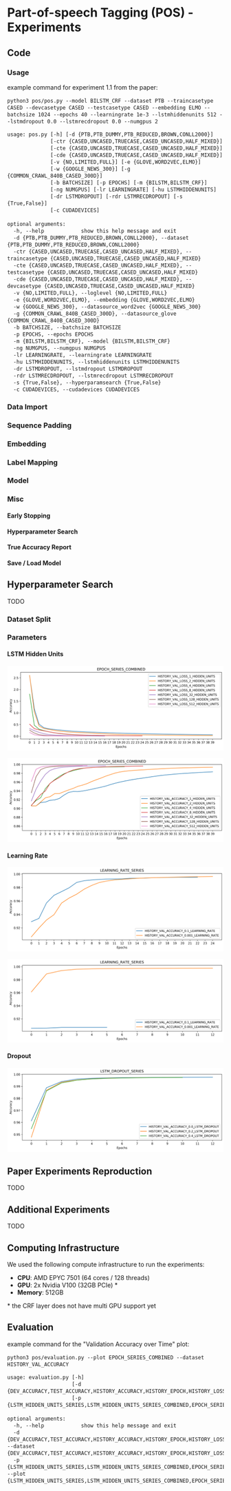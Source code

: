 # Part-of-speech Tagging (POS) - Experiments

## Code

### Usage
example command for experiment 1.1 from the paper:

```
python3 pos/pos.py --model BILSTM_CRF --dataset PTB --traincasetype CASED --devcasetype CASED --testcasetype CASED --embedding ELMO --batchsize 1024 --epochs 40 --learningrate 1e-3 --lstmhiddenunits 512 --lstmdropout 0.0 --lstmrecdropout 0.0 --numgpus 2
```

```
usage: pos.py [-h] [-d {PTB,PTB_DUMMY,PTB_REDUCED,BROWN,CONLL2000}]
              [-ctr {CASED,UNCASED,TRUECASE,CASED_UNCASED,HALF_MIXED}]
              [-cte {CASED,UNCASED,TRUECASE,CASED_UNCASED,HALF_MIXED}]
              [-cde {CASED,UNCASED,TRUECASE,CASED_UNCASED,HALF_MIXED}]
              [-v {NO,LIMITED,FULL}] [-e {GLOVE,WORD2VEC,ELMO}]
              [-w {GOOGLE_NEWS_300}] [-g {COMMON_CRAWL_840B_CASED_300D}]
              [-b BATCHSIZE] [-p EPOCHS] [-m {BILSTM,BILSTM_CRF}]
              [-ng NUMGPUS] [-lr LEARNINGRATE] [-hu LSTMHIDDENUNITS]
              [-dr LSTMDROPOUT] [-rdr LSTMRECDROPOUT] [-s {True,False}]
              [-c CUDADEVICES]

optional arguments:
  -h, --help            show this help message and exit
  -d {PTB,PTB_DUMMY,PTB_REDUCED,BROWN,CONLL2000}, --dataset {PTB,PTB_DUMMY,PTB_REDUCED,BROWN,CONLL2000}
  -ctr {CASED,UNCASED,TRUECASE,CASED_UNCASED,HALF_MIXED}, --traincasetype {CASED,UNCASED,TRUECASE,CASED_UNCASED,HALF_MIXED}
  -cte {CASED,UNCASED,TRUECASE,CASED_UNCASED,HALF_MIXED}, --testcasetype {CASED,UNCASED,TRUECASE,CASED_UNCASED,HALF_MIXED}
  -cde {CASED,UNCASED,TRUECASE,CASED_UNCASED,HALF_MIXED}, --devcasetype {CASED,UNCASED,TRUECASE,CASED_UNCASED,HALF_MIXED}
  -v {NO,LIMITED,FULL}, --loglevel {NO,LIMITED,FULL}
  -e {GLOVE,WORD2VEC,ELMO}, --embedding {GLOVE,WORD2VEC,ELMO}
  -w {GOOGLE_NEWS_300}, --datasource_word2vec {GOOGLE_NEWS_300}
  -g {COMMON_CRAWL_840B_CASED_300D}, --datasource_glove {COMMON_CRAWL_840B_CASED_300D}
  -b BATCHSIZE, --batchsize BATCHSIZE
  -p EPOCHS, --epochs EPOCHS
  -m {BILSTM,BILSTM_CRF}, --model {BILSTM,BILSTM_CRF}
  -ng NUMGPUS, --numgpus NUMGPUS
  -lr LEARNINGRATE, --learningrate LEARNINGRATE
  -hu LSTMHIDDENUNITS, --lstmhiddenunits LSTMHIDDENUNITS
  -dr LSTMDROPOUT, --lstmdropout LSTMDROPOUT
  -rdr LSTMRECDROPOUT, --lstmrecdropout LSTMRECDROPOUT
  -s {True,False}, --hyperparamsearch {True,False}
  -c CUDADEVICES, --cudadevices CUDADEVICES
```

### Data Import


### Sequence Padding


### Embedding


### Label Mapping

### Model



### Misc

#### Early Stopping

#### Hyperparameter Search

#### True Accuracy Report

#### Save / Load Model


## Hyperparameter Search
TODO

### Dataset Split


### Parameters

#### LSTM Hidden Units
![Plot: Validation Loss over Time](plots/EPOCH_SERIES_COMBINED_HISTORY_VAL_LOSS.png "Validation Loss over Time")

![Plot: Validation Accuracy over Time](plots/EPOCH_SERIES_COMBINED_HISTORY_VAL_ACCURACY.png "Validation Accuracy over Time")

#### Learning Rate
![Plot: Validation Accuracy over Time (8 LSTM Hidden Units)](plots/LEARNING_RATE_SERIES_HISTORY_VAL_ACCURACY_8.png "Validation Accuracy over Time (8 LSTM Hidden Units)")

![Plot: Validation Accuracy over Time (512 LSTM Hidden Units)](plots/LEARNING_RATE_SERIES_HISTORY_VAL_ACCURACY.png "Validation Accuracy over Time (512 LSTM Hidden Units)")

#### Dropout

![Plot: Validation Accuracy over Time](plots/LSTM_DROPOUT_SERIES_HISTORY_VAL_ACCURACY.png "Validation Accuracy over Time")


## Paper Experiments Reproduction
TODO

## Additional Experiments
TODO


## Computing Infrastructure
We used the following compute infrastructure to run the experiments:

  * __CPU__: AMD EPYC 7501 (64 cores / 128 threads)
  * __GPU__: 2x Nvidia V100 (32GB PCIe) \*
  * __Memory__: 512GB

\* the CRF layer does not have multi GPU support yet


## Evaluation

example command for the "Validation Accuracy over Time" plot:
```
python3 pos/evaluation.py --plot EPOCH_SERIES_COMBINED --dataset HISTORY_VAL_ACCURACY
```

```
usage: evaluation.py [-h]
                     [-d {DEV_ACCURACY,TEST_ACCURACY,HISTORY_ACCURACY,HISTORY_EPOCH,HISTORY_LOSS,HISTORY_VAL_ACCURACY,HISTORY_VAL_LOSS}]
                     [-p {LSTM_HIDDEN_UNITS_SERIES,LSTM_HIDDEN_UNITS_SERIES_COMBINED,EPOCH_SERIES,EPOCH_SERIES_COMBINED,LEARNING_RATE_SERIES,LSTM_DROPOUT_SERIES}]

optional arguments:
  -h, --help            show this help message and exit
  -d {DEV_ACCURACY,TEST_ACCURACY,HISTORY_ACCURACY,HISTORY_EPOCH,HISTORY_LOSS,HISTORY_VAL_ACCURACY,HISTORY_VAL_LOSS}, --dataset {DEV_ACCURACY,TEST_ACCURACY,HISTORY_ACCURACY,HISTORY_EPOCH,HISTORY_LOSS,HISTORY_VAL_ACCURACY,HISTORY_VAL_LOSS}
  -p {LSTM_HIDDEN_UNITS_SERIES,LSTM_HIDDEN_UNITS_SERIES_COMBINED,EPOCH_SERIES,EPOCH_SERIES_COMBINED,LEARNING_RATE_SERIES,LSTM_DROPOUT_SERIES}, --plot {LSTM_HIDDEN_UNITS_SERIES,LSTM_HIDDEN_UNITS_SERIES_COMBINED,EPOCH_SERIES,EPOCH_SERIES_COMBINED,LEARNING_RATE_SERIES,LSTM_DROPOUT_SERIES}

```
